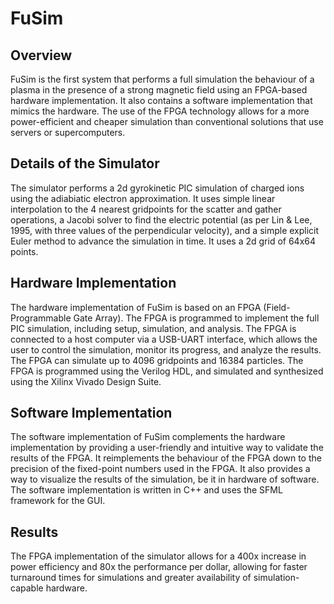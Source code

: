 # FuSim

## Overview

FuSim is the first system that performs a full simulation the behaviour of a plasma in the presence of a strong magnetic field using an FPGA-based hardware implementation. It also contains a software implementation that mimics the hardware. The use of the FPGA technology allows for a more power-efficient and cheaper simulation than conventional solutions that use servers or supercomputers.  

## Details of the Simulator
The simulator performs a 2d gyrokinetic PIC simulation of charged ions using the adiabiatic electron approximation. It uses simple linear interpolation to the 4 nearest gridpoints for the scatter and gather operations, a Jacobi solver to find the electric potential (as per Lin & Lee, 1995, with three values of the perpendicular velocity), and a simple explicit Euler method to advance the simulation in time. It uses a 2d grid of 64x64 points.

## Hardware Implementation

The hardware implementation of FuSim is based on an FPGA (Field-Programmable Gate Array). The FPGA is programmed to implement the full PIC simulation, including setup, simulation, and analysis. The FPGA is connected to a host computer via a USB-UART interface, which allows the user to control the simulation, monitor its progress, and analyze the results. The FPGA can simulate up to 4096 gridpoints and 16384 particles. The FPGA is programmed using the Verilog HDL, and simulated and synthesized using the Xilinx Vivado Design Suite.

## Software Implementation

The software implementation of FuSim complements the hardware implementation by providing a user-friendly and intuitive way to validate the results of the FPGA. It reimplements the behaviour of the FPGA down to the precision of the fixed-point numbers used in the FPGA. It also provides a way to visualize the results of the simulation, be it in hardware of software. The software implementation is written in C++ and uses the SFML framework for the GUI.

## Results

The FPGA implementation of the simulator allows for a 400x increase in power efficiency and 80x the performance per dollar, allowing for faster turnaround times for simulations and greater availability of simulation-capable hardware.
